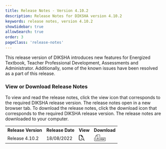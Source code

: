 ```yaml
---
title: Release Notes - Version 4.10.2
description: Release Notes for DIKSHA version 4.10.2
keywords: release notes, version 4.10.2
showSidebar: true
allowSearch: true
order: 3
pageClass: 'release-notes'
---
```


This release version of DIKSHA introduces new features for Energized Textbook, Teacher Professional Development, Assessments and Administrator. Additionally, some of the known issues have been resolved as a part of this release.

### View or Download Release Notes

To view and read the release notes, click the view icon that corresponds to the required DIKSHA release version. The release notes open in a new browser tab. To download the release notes, click the download icon that corresponds to the required DIKSHA release version. The release notes are downloaded to your computer.

<table>
  <tr>
    <th>Release Version</th>
    <th>Release Date</th>
    <th>View</th>
    <th>Download</th>
  </tr>
  <tr>
    <td class="text-center">Release 4.10.2</td>
    <td class="text-center">18/08/2022</td>
    <td class="text-center"><a href="pdf/DIKSHA-Release-Notes-V-4.10.2.pdf" target="_blank"><img src="../../assets/imgs/icons/view-release-notes.png"></a></td>
    <td class="text-center"><a href="pdf/DIKSHA-Release-Notes-V-4.10.2.pdf" download><img src="../../assets/imgs/icons/download-release-notes.png"></a></td>
  </tr>
</table>

